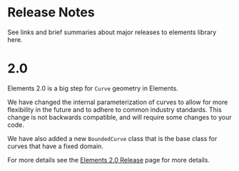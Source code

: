 # Release Notes

See links and brief summaries about major releases to elements library here.

# 2.0

Elements 2.0 is a big step for `Curve` geometry in Elements.

We have changed the internal parameterization of curves to allow for more flexibility in the future and to adhere to common industry standards. This change is not backwards compatible, and will require some changes to your code.

We have also added a new `BoundedCurve` class that is the base class for curves that have a fixed domain.

For more details see the [Elements 2.0 Release](https://github.com/hypar-io/Elements/blob/master/releases/elements_2.0.md) page for more details.
